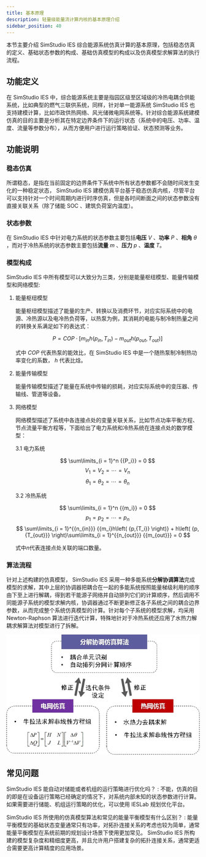 ```yaml
---
title: 基本原理
description: 轻量级能量流计算内核的基本原理介绍
sidebar_position: 40
---
```


本节主要介绍 SimStudio IES 综合能源系统仿真计算的基本原理，包括稳态仿真的定义、基础状态参数的构成、基础仿真模型的构成以及仿真模型求解算法的执行流程。

## 功能定义

在 SimStudio IES 中，综合能源系统主要是指园区级至区域级的冷热电耦合供能系统，比如典型的燃气三联供系统，同样，针对单一能源系统 SimStudio IES 也支持建模计算，比如市政供热网络、风光储微电网系统等。针对综合能源系统建模仿真的目的主要是分析其在特定边界条件下的运行状态（系统中的电压、功率、温度、流量等参数分布），从而方便用户进行运行策略验证、状态预测等业务。

## 功能说明

### 稳态仿真

所谓稳态，是指在当前固定的边界条件下系统中所有状态参数都不会随时间发生变化的一种稳定状态， SimStudio IES 建模仿真平台基于稳态仿真内核，尽管平台可以支持针对一个时间周期内进行时序仿真，但是各时间断面之间的状态参数没有直接关联关系（除了储能 SOC 、建筑负荷室内温度）。

### 状态参数

在 SimStudio IES 中针对电力系统的状态参数主要包括**电压** $V$ 、**功率** $P$ 、**相角** $\theta$ ，而对于冷热系统的状态参数主要包括**流量** $m$ 、**压力** $p$ 、**温度** $T$。

### 模型构成

SimStudio IES 中所有模型可以大致分为三类，分别是能量枢纽模型、能量传输模型和网络模型:

1. 能量枢纽模型
   
   能量枢纽模型描述了能量的生产、转换以及消费环节，对应实际系统中的电源、冷热源以及电冷热负荷等，以热泵为例，其消耗的电能与制冷制热量之间的转换关系满足如下的表达式：
   
   $$
    P = COP \cdot \left[ {{m_{in}}h\left( {{p_{in}},{T_{in}}} \right) - {m_{out}}h\left( {{p_{out}},{T_{out}}} \right)} \right]
   $$  

   式中 $COP$ 代表热泵的能效比，在 SimStudio IES 中是一个随热泵制冷制热功率变化的系数， $h$ 代表比焓。

2. 能量传输模型

   能量传输模型描述了能量在系统中传输的损耗，对应实际系统中的变压器、传输线、管道等设备。

3. 网络模型
   
   网络模型描述了系统中各连接点处的变量关联关系，比如节点功率平衡方程、节点流量平衡方程等，下面给出了电力系统和冷热系统在连接点处的数学模型：

   3.1 电力系统

   $$
   \sum\limits_{i = 1}^n {{P_i}}  = 0
   $$
   $$
   {V_1} = {V_2} =  \cdots  = {V_n}
   $$
   $$
   {\theta _1} = {\theta _2} =  \cdots  = {\theta _n}
   $$

   3.2 冷热系统

   $$
   \sum\limits_{i = 1}^n {{m_i}}  = 0
   $$
   $$
   {p_1} = {p_2} =  \cdots  = {p_n}
   $$
   $$
   \sum\limits_{i = 1}^{{n_{in}}} {{m_i}h\left( {p,{T_i}} \right)}  + h\left( {p,{T_{out}}} \right)\sum\limits_{i = 1}^{{n_{out}}} {{m_{out}}}  = 0
   $$

   式中$n$代表连接点处关联的端口数量。

### 算法流程

针对上述构建的仿真模型， SimStudio IES 采用一种多能系统**分解协调算法**完成模型的求解，其中上层的协调器把耦合在一起的多能系统按照能量梯级利用的顺序由下至上进行解耦，得到若干能源子网络并自动排列它们的计算顺序，然后调用不同能源子系统的模型求解内核，协调器通过不断更新修正各子系统之间的耦合边界参数，从而完成整个系统仿真模型的计算。针对每个子系统的模型求解，均采用 Newton-Raphson 算法进行迭代计算，特殊地针对于冷热系统还应用了水热力解耦求解算法对模型进行了拆解。

![算法示意图](./diagram.jpg "算法示意图")

## 常见问题

SimStudio IES 能自动对储能或者机组的运行策略进行优化吗？
:   不能，仿真的目的即是在设备运行策略已经确定的情况下，对系统内部未知的状态参数进行计算。如果需要进行储能、机组运行策略的优化，可以使用 IESLab 规划优化平台。

SimStudio IES 所使用的仿真模型算法和常见的能量平衡模型有什么区别？
:   能量平衡模型的基础状态变量通常只有功率，对拓扑连接关系的考虑也较为简单，通常能量平衡模型在系统前期的规划设计场景下使用更加常见。 SimStudio IES 所构建的模型复杂度和精细度更高，并且允许用户搭建复杂的拓扑连接关系，通常更适合需要更高计算精度的应用场景。